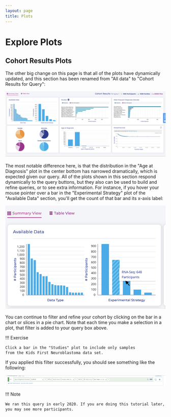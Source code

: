```yaml
---
layout: page
title: Plots
---
```


Explore Plots
=============

Cohort Results Plots
--------------------

The other big change on this page is that all of the plots have
dynamically updated, and this section has been renamed from "All data"
to "Cohort Results for Query":

![Cohort Results Plots](../images-kf/KidsFirstPortal_18.png "Cohort Results Plots")

The most notable difference here, is that the distribution in the "Age
at Diagnosis" plot in the center bottom has narrowed dramatically,
which is expected given our query. All of the plots shown in this
section respond dynamically to the query buttons, but they also can be
used to build and refine queries, or to see extra information. For
instance, if you hover your mouse pointer over a bar in the
"Experimental Strategy" plot of the "Available Data" section,
you'll get the count of that bar and its x-axis label:

![Extra Plot Information](../images-kf/KidsFirstPortal_19.png "Extra Plot Information")

You can continue to filter and refine your cohort by clicking on the bar
in a chart or slices in a pie chart. Note that each time you make a
selection in a plot, that filter is added to your query box above.

!!! Exercise

    Click a bar in the "Studies" plot to include only samples
    from the Kids First Neuroblastoma data set.


If you applied this filter successfully, you should see something like
the following:

![Filtered by Age and Study](../images-kf/KidsFirstPortal_20.png "Filtered by Age and Study")


!!! Note

    We ran this query in early 2020. If you are doing this tutorial later,
    you may see more participants.
